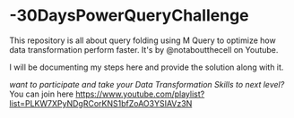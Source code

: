 # -30DaysPowerQueryChallenge

This repository is all about query folding using M Query to optimize how data transformation perform faster. It's by @notaboutthecell on Youtube.

I will be documenting my steps here and provide the solution along with it.

_want to participate and take your Data Transformation Skills to next level?_ You can join here
https://www.youtube.com/playlist?list=PLKW7XPyNDgRCorKNS1bfZoAO3YSIAVz3N

